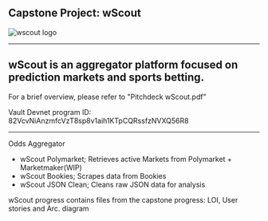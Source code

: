 Capstone Project: wScout
--------------------------------
![wscout logo](https://github.com/user-attachments/assets/779f1525-bd82-4370-ac3a-ccf6f6b6859a)

--------------------------------
wScout is an aggregator platform focused on prediction markets and
sports betting. 
--------------------------------

For a brief overview, please refer to "Pitchdeck wScout.pdf"

Vault Devnet program ID: 82VcvNiAnzmfcVzT8sp8v1aih1KTpCQRssfzNVXQ56R8 

--------------------------------

Odds Aggregator
- wScout Polymarket; Retrieves active Markets from Polymarket + Marketmaker(WIP)
- wScout Bookies; Scrapes data from Bookies
- wScout JSON Clean; Cleans raw JSON data for analysis


wScout progress contains files from the capstone progress: LOI, User stories and Arc. diagram

